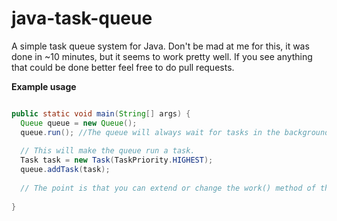 # java-task-queue
A simple task queue system for Java. 
Don't be mad at me for this, it was done in ~10 minutes, but it seems to work pretty well. 
If you see anything that could be done better feel free to do pull requests. 

**Example usage**
```java

public static void main(String[] args) {
  Queue queue = new Queue();
  queue.run(); //The queue will always wait for tasks in the background, so we might as well run it now. 
  
  // This will make the queue run a task. 
  Task task = new Task(TaskPriority.HIGHEST);
  queue.addTask(task);
  
  // The point is that you can extend or change the work() method of the task object, then you can run a custom task. 
  
}

```

